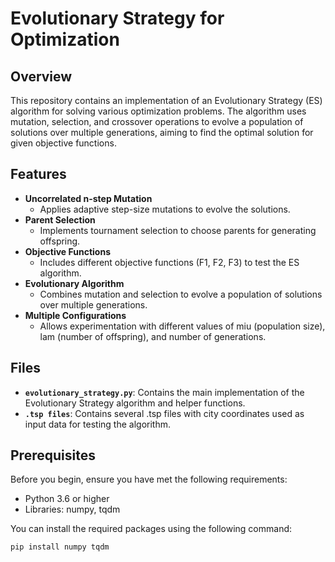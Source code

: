 # Evolutionary Strategy for Optimization

## Overview
This repository contains an implementation of an Evolutionary Strategy (ES) algorithm for solving various optimization problems. The algorithm uses mutation, selection, and crossover operations to evolve a population of solutions over multiple generations, aiming to find the optimal solution for given objective functions.

## Features
- **Uncorrelated n-step Mutation**
  - Applies adaptive step-size mutations to evolve the solutions.
- **Parent Selection**
  - Implements tournament selection to choose parents for generating offspring.
- **Objective Functions**
  - Includes different objective functions (F1, F2, F3) to test the ES algorithm.
- **Evolutionary Algorithm**
  - Combines mutation and selection to evolve a population of solutions over multiple generations.
- **Multiple Configurations**
  - Allows experimentation with different values of miu (population size), lam (number of offspring), and number of generations.

## Files
- **`evolutionary_strategy.py`**: Contains the main implementation of the Evolutionary Strategy algorithm and helper functions.
- **`.tsp files`**: Contains several .tsp files with city coordinates used as input data for testing the algorithm.

## Prerequisites
Before you begin, ensure you have met the following requirements:
- Python 3.6 or higher
- Libraries: numpy, tqdm

You can install the required packages using the following command:
```bash
pip install numpy tqdm
